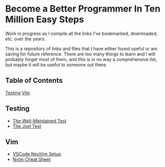 # Become a Better Programmer In Ten Million Easy Steps

Work in progress as I compile all the links I've bookmarked, downloaded, etc. over the years.

This is a repository of links and files that I have either found useful or am saving for future reference. There are too many things to learn and I will probably forget most of them, and this is in no way a comprehensive list, but maybe it will be useful to someone out there.

## Table of Contents

[Testing](#testing)
[Vim](#vim)

## Testing
- [The Well-Maintained Test](https://adamj.eu/tech/2021/11/04/the-well-maintained-test/)
- [The Joel Test](https://www.joelonsoftware.com/2000/08/09/the-joel-test-12-steps-to-better-code/)

## Vim

- [VSCode NeoVim Setup](https://ianchanning.wordpress.com/2023/02/21/vscode-neovim-setup/)
- [Nvim Cheat Sheet](vim/nvim_cheatsheet.png)